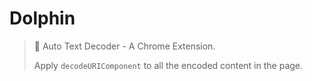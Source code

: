# Dolphin

> 🐬 Auto Text Decoder - A Chrome Extension.
>
> Apply `decodeURIComponent` to all the encoded content in the page.

